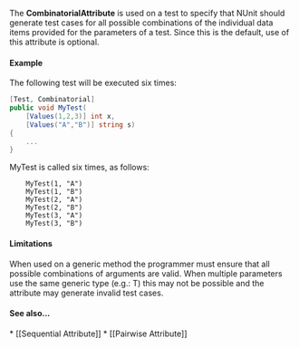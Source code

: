 <p>The <b>CombinatorialAttribute</b> is used on a test to specify that NUnit should
   generate test cases for all possible combinations of the individual
   data items provided for the parameters of a test. Since this is the
   default, use of this attribute is optional.
   
<h4>Example</h4>

<p>The following test will be executed six times:

```C#
[Test, Combinatorial]
public void MyTest(
    [Values(1,2,3)] int x,
    [Values("A","B")] string s)
{
    ...
}
```

MyTest is called six times, as follows:
```
	MyTest(1, "A")
	MyTest(1, "B")
	MyTest(2, "A")
	MyTest(2, "B")
	MyTest(3, "A")
	MyTest(3, "B")
```

<h4>Limitations</h4>

<p>When used on a generic method the programmer must ensure that all
   possible combinations of arguments are valid. When multiple parameters
   use the same generic type (e.g.: T) this may not be possible and the
   attribute may generate invalid test cases.
    
<h4>See also...</h4>
 * [[Sequential Attribute]]
 * [[Pairwise Attribute]]
